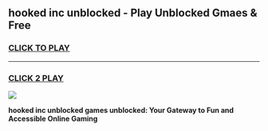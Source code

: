 
## hooked inc unblocked - Play Unblocked Gmaes & Free
<h3>
<a href="https://news.freeplayer.one?title=hooked_inc_unblocked&ref=16F">CLICK TO PLAY</a></h3>
<hr>

<h3>
<a href="https://news.freeplayer.one?title=hooked_inc_unblocked&ref=16F">CLICK 2 PLAY</a>
  
</h3>

<a href="https://news.freeplayer.one?title=hooked_inc_unblocked&ref=16F/"><img src="https://clearcache.store/games.png"></a>


**hooked inc unblocked games unblocked: Your Gateway to Fun and Accessible Online Gaming**
